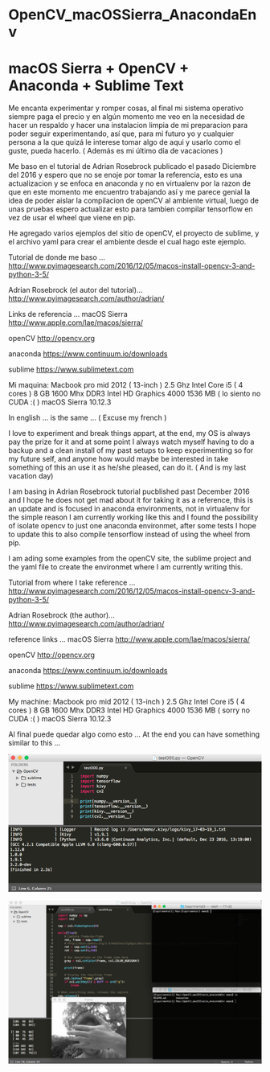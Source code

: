 # OpenCV_macOSSierra_AnacondaEnv

# macOS Sierra + OpenCV + Anaconda + Sublime Text 



Me encanta experimentar y romper cosas, al final mi sistema operativo siempre paga el precio y en algún momento me veo en la necesidad de hacer un respaldo y hacer una instalacion limpia de mi preparacion para poder seguir experimentando, así que, para mi futuro yo y cualquier persona a la que quizá le interese tomar algo de aqui y usarlo como el guste, pueda hacerlo. ( Además es mi último día de vacaciones ) 

Me baso en el tutorial de Adrian Rosebrock publicado el pasado Diciembre del 2016 y espero que no se enoje por tomar la referencia, esto es una actualizacion y se enfoca en anaconda y no en virtualenv por la razon de que en este momento me encuentro trabajando así y me parece genial la idea de poder aislar la compilacion de openCV al ambiente virtual, luego de unas pruebas espero actualizar esto para tambien compilar tensorflow en vez de usar el wheel que viene en pip.

He agregado varios ejemplos del sitio de openCV, el proyecto de sublime, y el archivo yaml para crear el ambiente desde el cual hago este ejemplo. 

Tutorial de donde me baso ...
http://www.pyimagesearch.com/2016/12/05/macos-install-opencv-3-and-python-3-5/

Adrian Rosebrock (el autor del tutorial)...
http://www.pyimagesearch.com/author/adrian/


Links de referencia ...
macOS Sierra
http://www.apple.com/lae/macos/sierra/

openCV
http://opencv.org

anaconda
https://www.continuum.io/downloads

sublime
https://www.sublimetext.com

Mi maquina:
Macbook pro mid 2012 ( 13-inch )
2.5 Ghz Intel Core i5 ( 4 cores )
8 GB 1600 Mhx DDR3
Intel HD Graphics 4000 1536 MB ( lo siento no CUDA :( )
macOS Sierra 10.12.3




In english ... is the same ... ( Excuse my french )

I love to experiment and break things appart, at the end, my OS is always pay the prize for it and at some point I always watch myself having to do a backup and a clean install of my past setups to keep experimenting so for my future self, and anyone how would maybe be interested in take something of this an use it as he/she pleased, can do it. ( And is my last vacation day)

I am basing in Adrian Rosebrock tutorial pucblished past December 2016 and I hope he does not get mad about it for taking it as a reference, this is an update and is focused in anaconda environments, not in virtualenv for the simple reason I am currently working like this and I found the possibility of isolate opencv to just one anaconda environmet, after some tests I hope to update this to also compile tensorflow instead of using the wheel from pip.

I am ading some examples from the openCV site, the sublime project and the yaml file to create the environmet where I am currently writing this.

Tutorial from where I take reference ...
http://www.pyimagesearch.com/2016/12/05/macos-install-opencv-3-and-python-3-5/

Adrian Rosebrock (the author)...
http://www.pyimagesearch.com/author/adrian/


reference links ...
macOS Sierra
http://www.apple.com/lae/macos/sierra/

openCV
http://opencv.org

anaconda
https://www.continuum.io/downloads

sublime
https://www.sublimetext.com

My machine:
Macbook pro mid 2012 ( 13-inch )
2.5 Ghz Intel Core i5 ( 4 cores )
8 GB 1600 Mhx DDR3
Intel HD Graphics 4000 1536 MB ( sorry no CUDA :( )
macOS Sierra 10.12.3


Al final puede quedar algo como esto ...
At the end you can have something similar to this ...


![Env test](resources/test000.png)


![Video Input test](resources/test0V0.png)  





















